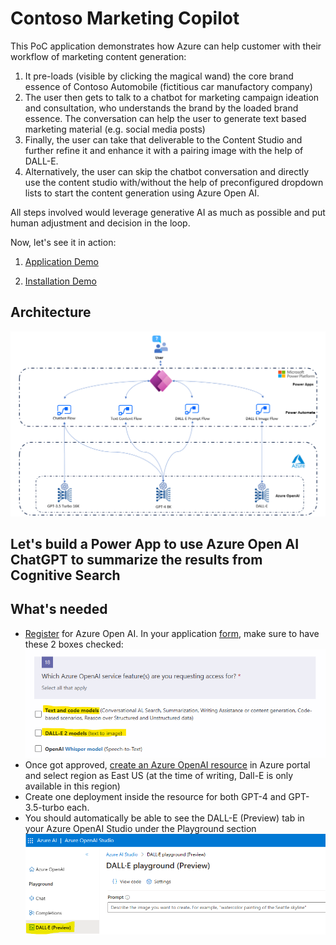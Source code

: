 # Contoso Marketing Copilot
This PoC application demonstrates how Azure can help customer with their workflow of marketing content generation: 
1. It pre-loads (visible by clicking the magical wand) the core brand essence of Contoso Automobile (fictitious car manufactory company)
2. The user then gets to talk to a chatbot for marketing campaign ideation and consultation, who understands the brand by the loaded brand essence. The conversation can help the user to generate text based marketing material (e.g. social media posts)
3. Finally, the user can take that deliverable to the Content Studio and further refine it and enhance it with a pairing image with the help of DALL-E. 
4. Alternatively, the user can skip the chatbot conversation and directly use the content studio with/without the help of preconfigured dropdown lists to start the content generation using Azure Open AI.

All steps involved would leverage generative AI as much as possible and put human adjustment and decision in the loop. 

Now, let's see it in action:

1. [Application Demo](https://www.youtube.com/watch?v=fz2B-McXpRk&lc=UgzJ31kZwzj4lPl_NUV4AaABAg)

2. [Installation Demo](https://www.youtube.com/watch?v=1BeQ3BsZqqM)
## Architecture

![Alt text](Images/architecture.png)

## Let's build a Power App to use Azure Open AI ChatGPT to summarize the results from Cognitive Search

## What's needed

- [Register](https://learn.microsoft.com/en-us/azure/cognitive-services/openai/overview) for Azure Open AI. In your application [form](https://customervoice.microsoft.com/Pages/ResponsePage.aspx?id=v4j5cvGGr0GRqy180BHbR7en2Ais5pxKtso_Pz4b1_xUOFA5Qk1UWDRBMjg0WFhPMkIzTzhKQ1dWNyQlQCN0PWcu), make sure to have these 2 boxes checked: ![Alt text](Images/AOAIform_checkbox.png)
- Once got approved, [create an Azure OpenAI resource](https://learn.microsoft.com/en-us/azure/ai-services/openai/how-to/create-resource?pivots=web-portal) in Azure portal and select region as East US (at the time of writing, Dall-E is only available in this region)
- Create one deployment inside the resource for both GPT-4 and GPT-3.5-turbo each. 
- You should automatically be able to see the DALL-E (Preview) tab in your Azure OpenAI Studio under the Playground section ![Alt text](Images/DalleInTheAOAIStudio.png)